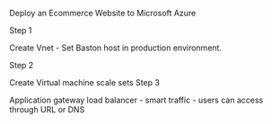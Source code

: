 Deploy an Ecommerce Website to Microsoft Azure

Step 1 

Create Vnet - Set Baston host in production environment.

Step 2 

Create Virtual machine scale sets
Step 3

Application gateway load balancer - smart traffic - users can access through URL or DNS 
